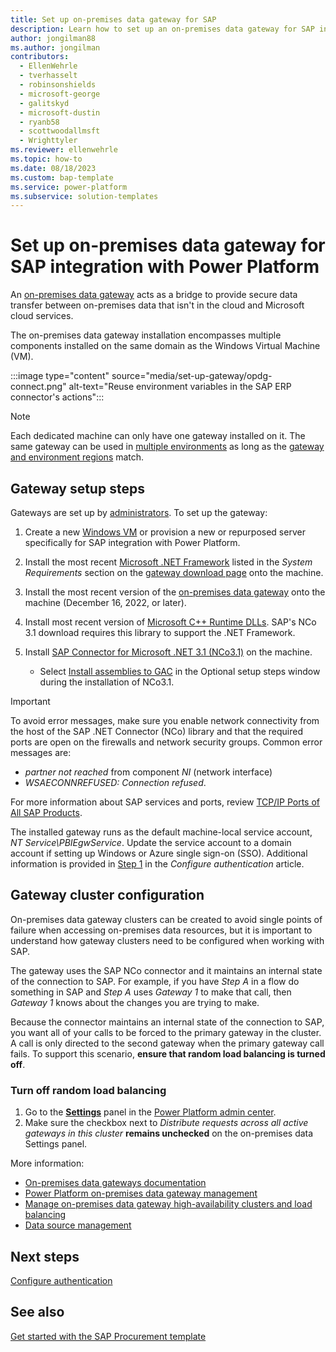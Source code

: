 ```yaml
---
title: Set up on-premises data gateway for SAP
description: Learn how to set up an on-premises data gateway for SAP integration with Microsoft Power Platform.
author: jongilman88
ms.author: jongilman
contributors:
  - EllenWehrle
  - tverhasselt
  - robinsonshields
  - microsoft-george
  - galitskyd
  - microsoft-dustin
  - ryanb58
  - scottwoodallmsft
  - Wrighttyler
ms.reviewer: ellenwehrle
ms.topic: how-to
ms.date: 08/18/2023
ms.custom: bap-template
ms.service: power-platform
ms.subservice: solution-templates
---
```


# Set up on-premises data gateway for SAP integration with Power Platform

An [on-premises data gateway](/power-platform/admin/wp-onpremises-gateway) acts as a bridge to provide secure data transfer between on-premises data that isn't in the cloud and Microsoft cloud services.

The on-premises data gateway installation encompasses multiple components installed on the same domain as the Windows Virtual Machine (VM).

:::image type="content" source="media/set-up-gateway/opdg-connect.png" alt-text="Reuse environment variables in the SAP ERP connector's actions":::

> [!NOTE]
>
> Each dedicated machine can only have one gateway installed on it. The same gateway can be used in [multiple environments](/power-platform/admin/multiple-online-environments-tenants#a-multi-environment-deployment) as long as the [gateway and environment regions](/power-platform/admin/regions-overview) match.

## Gateway setup steps

Gateways are set up by [administrators](/power-platform/admin/admin-documentation). To set up the gateway:

1. Create a new [Windows VM](/azure/virtual-machines/overview) or provision a new or repurposed server specifically for SAP integration with Power Platform.

1. Install the most recent [Microsoft .NET Framework](https://dotnet.microsoft.com/download/dotnet-framework) listed in the _System Requirements_ section on the [gateway download page](https://www.microsoft.com/download/details.aspx?id=53127) onto the machine.

1. Install the most recent version of the [on-premises data gateway](/data-integration/gateway/service-gateway-install#download-and-install-a-standard-gateway) onto the machine (December 16, 2022, or later).

1. Install most recent version of [Microsoft C++ Runtime DLLs](/cpp/windows/latest-supported-vc-redist?view=msvc-170#visual-studio-2015-2017-2019-and-2022). SAP's NCo 3.1 download requires this library to support the .NET Framework.

1. Install [SAP Connector for Microsoft .NET 3.1 (NCo3.1)](https://support.sap.com/en/product/connectors/msnet.html) on the machine.

      - Select [Install assemblies to GAC](/dotnet/framework/app-domains/install-assembly-into-gac) in the Optional setup steps window during the installation of NCo3.1.

> [!IMPORTANT]
>
> To avoid error messages, make sure you enable network connectivity from the host of the SAP .NET Connector (NCo) library and that the required ports are open on the firewalls and network security groups. Common error messages are:
>
> - _partner not reached_ from component _NI_ (network interface)
> - _WSAECONNREFUSED: Connection refused_.
>
> For more information about SAP services and ports, review [TCP/IP Ports of All SAP Products](https://help.sap.com/docs/Security/575a9f0e56f34c6e8138439eefc32b16/616a3c0b1cc748238de9c0341b15c63c.html).

The installed gateway runs as the default machine-local service account, _NT Service\PBIEgwService_. Update the service account to a domain account if setting up Windows or Azure single sign-on (SSO). Additional information is provided in [Step 1](configure-authentication.md#step-1-configure-kerberos-constrained-delegation) in the _Configure authentication_ article.

## Gateway cluster configuration

On-premises data gateway clusters can be created to avoid single points of failure when accessing on-premises data resources, but it is important to understand how gateway clusters need to be configured when working with SAP.

The gateway uses the SAP NCo connector and it maintains an internal state of the connection to SAP. For example, if you have _Step A_ in a flow do something in SAP and _Step A_ uses _Gateway 1_ to make that call, then _Gateway 1_ knows about the changes you are trying to make.

Because the connector maintains an internal state of the connection to SAP, you want all of your calls to be forced to the primary gateway in the cluster. A call is only directed to the second gateway when the primary gateway call fails. To support this scenario, **ensure that random load balancing is turned off**.

### Turn off random load balancing

1. Go to the [**Settings**](/power-platform/admin/onpremises-data-gateway-management#settings) panel in the [Power Platform admin center](https://admin.powerplatform.microsoft.com/home).
1. Make sure the checkbox next to _Distribute requests across all active gateways in this cluster_ **remains unchecked** on the on-premises data Settings panel.

More information:

- [On-premises data gateways documentation](/data-integration/gateway/)
- [Power Platform on-premises data gateway management](/power-platform/admin/onpremises-data-gateway-management)
- [Manage on-premises data gateway high-availability clusters and load balancing](/data-integration/gateway/service-gateway-high-availability-clusters)
- [Data source management](/power-platform/admin/onpremises-data-gateway-source-management)

## Next steps

[Configure authentication](configure-authentication.md)

## See also

[Get started with the SAP Procurement template](get-started.md)
